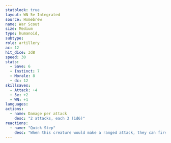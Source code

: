 ```yaml
---
statblock: true
layout: WN 5e Integrated
source: Homebrew
name: War Scout
size: Medium
type: humanoid,
subtype: 
role: artillery
ac: 12
hit_dice: 3d8
speed: 30
stats:
  - Save: 6
  - Instinct: 7
  - Morale: 8
  - dc: 12
skillsaves:
  - Attack: +4
  - 5e: +2
  - WN: +1
languages: 
actions:
  - name: Damage per attack
    desc: "2 attacks, each 3 (1d6)"
reactions:
  - name: "Quick Step"
    desc: "When this creature would make a ranged attack, they can first move 5 feet without provoking opportunity attacks. 1 pt."
---
```

